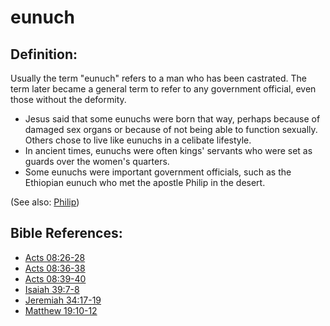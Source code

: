 # eunuch #

## Definition: ##

Usually the term "eunuch" refers to a man who has been castrated. The term later became a general term to refer to any government official, even those without the deformity.

* Jesus said that some eunuchs were born that way, perhaps because of damaged sex organs or because of not being able to function sexually. Others chose to live like eunuchs in a celibate lifestyle.
* In ancient times, eunuchs were often kings' servants who were set as guards over the women's quarters.
* Some eunuchs were important government officials, such as the Ethiopian eunuch who met the apostle Philip in the desert.

(See also: [Philip](../other/philip.md))

## Bible References: ##

* [Acts 08:26-28](en/tn/act/help/08/26)
* [Acts 08:36-38](en/tn/act/help/08/36)
* [Acts 08:39-40](en/tn/act/help/08/39)
* [Isaiah 39:7-8](en/tn/isa/help/39/07)
* [Jeremiah 34:17-19](en/tn/jer/help/34/17)
* [Matthew 19:10-12](en/tn/mat/help/19/10)